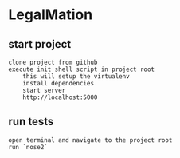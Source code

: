 # LegalMation

## start project
	clone project from github
 	execute init shell script in project root
 		this will setup the virtualenv
		install dependencies
		start server
		http://localhost:5000

## run tests
	open terminal and navigate to the project root
	run `nose2`
